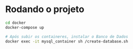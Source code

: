 # Rodando o projeto
```bash
cd docker
docker-compose up

# Após subir os containeres, instalar o Banco de Dados
docker exec -it mysql_container sh /create-database.sh
```